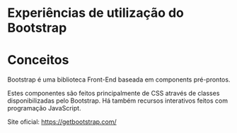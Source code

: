 # Experiências de utilização do Bootstrap

# Conceitos

Bootstrap é uma biblioteca Front-End baseada em components pré-prontos.

Estes componentes são feitos principalmente de CSS através de classes disponibilizadas pelo Bootstrap. Há também recursos interativos feitos com programação JavaScript.

Site oficial: https://getbootstrap.com/
